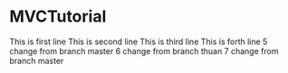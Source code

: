 ﻿# MVCTutorial

This is first line
This is second line
This is third line
This is forth line
5 change from branch master
6 change from branch thuan
7 change from branch master
